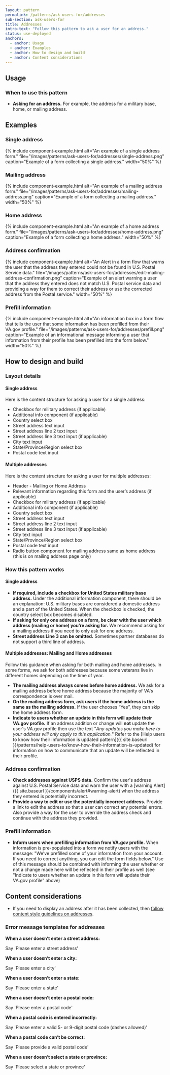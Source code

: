 ```yaml
---
layout: pattern
permalink: /patterns/ask-users-for/addresses
sub-section: ask-users-for
title: Addresses
intro-text: "Follow this pattern to ask a user for an address."
status: use-deployed
anchors:
  - anchor: Usage
  - anchor: Examples
  - anchor: How to design and build
  - anchor: Content considerations
---
```


## Usage

### When to use this pattern

* **Asking for an address.** For example, the address for a military base, home, or mailing address.
 
## Examples

### Single address

{% include component-example.html alt="An example of a single address form." file="/images/patterns/ask-users-for/addresses/single-address.png" caption="Example of a form collecting a single address." width="50%" %}

### Mailing address

{% include component-example.html alt="An example of a mailing address form." file="/images/patterns/ask-users-for/addresses/mailing-address.png" caption="Example of a form collecting a mailing address." width="50%" %}

### Home address

{% include component-example.html alt="An example of a home address form." file="/images/patterns/ask-users-for/addresses/home-address.png" caption="Example of a form collecting a home address." width="50%" %}

### Address confirmation

{% include component-example.html alt="An Alert in a form flow that warns the user that the address they entered could not be found in U.S. Postal Service data." file="/images/patterns/ask-users-for/addresses/edit-mailing-address-confirmation.png" caption="Example of an alert warning a user that the address they entered does not match U.S. Postal service data and providing a way for them to correct their address or use the corrected address from the Postal service." width="50%" %}

### Prefill information

{% include component-example.html alt="An information box in a form flow that tells the user that some information has been prefilled from their VA.gov profile." file="/images/patterns/ask-users-for/addresses/prefill.png" caption="Example of an informational message informing a user that information from their profile has been prefilled into the form below." width="50%" %}

## How to design and build 

### Layout details

#### Single address
Here is the content structure for asking a user for a single address:

- Checkbox for military address (if applicable)
- Additional info component (if applicable)
- Country select box
- Street address text input
- Street address line 2 text input
- Street address line 3 text input (if applicable)
- City text input
- State/Province/Region select box
- Postal code text input

#### Multiple addresses

Here is the content structure for asking a user for multiple addresses:

- Header - Mailing or Home Address
- Relevant information regarding this form and the user’s address (if applicable)
- Checkbox for military address (if applicable)
- Additional info component (if applicable)
- Country select box
- Street address text input
- Street address line 2 text input
- Street address line 3 text input (if applicable)
- City text input
- State/Province/Region select box
- Postal code text input
- Radio button component for mailing address same as home address (this is on mailing address page only) 

### How this pattern works

#### Single address
- **If required, include a checkbox for United States military base address.** Under the additional information component, there should be an explanation:
 U.S. military bases are considered a domestic address and a part of the United States. When the checkbox is checked, the country select box becomes disabled. 
- **If asking for only one address on a form, be clear with the user which address (mailing or home) you’re asking for.** We recommend asking for a mailing address if you need to only ask for one address. 
- **Street address Line 3 can be omitted.** Sometimes partner databases do not support a third line of address. 

#### Multiple addresses: Mailing and Home addresses

Follow this guidance when asking for both mailing and home addresses. In some forms, we ask for both addresses because some veterans live in different homes depending on the time of year.

- **The mailing address always comes before home address.** We ask for a mailing address before home address because the majority of VA's correspondence is over mail.
- **On the mailing address form, ask users if the home address is the same as the mailing address.** If the user chooses “Yes”, they can skip the home address form. 
- **Indicate to users whether an update in this form will update their VA.gov profile.**  If an address addition or change will **not** update the user's VA.gov profile then use the text "*Any updates you make here to your address will only apply to this application.*" Refer to the [Help users to know how their information is updated pattern]({{ site.baseurl }}/patterns/help-users-to/know-how-their-information-is-updated) for information on how to communicate that an update will be reflected in their profile.

### Address confirmation

* **Check addresses against USPS data.** Confirm the user's address against U.S. Postal Service data and warn the user with a [warning Alert]({{ site.baseurl }}/components/alert#warning-alert) when the address they entered is potentially incorrect.
* **Provide a way to edit or use the potentially incorrect address.** Provide a link to edit the address so that a user can correct any potential errors. Also provide a way for the user to override the address check and continue with the address they provided.

### Prefill information

* **Inform users when prefilling information from VA.gov profile.** When information is pre-populated into a form we notify users with the message: "We’ve prefilled some of your information from your account. If you need to correct anything, you can edit the form fields below." Use of this message should be combined with informing the user whether or not a change made here will be reflected in their profile as well (see "Indicate to users whether an update in this form will update their VA.gov profile" above)


## Content considerations

* If you need to display an address after it has been collected, then [follow content style guidelines on addresses](/content-style-guide/dates-and-numbers#addresses).

### Error message templates for addresses

**When a user doesn’t enter a street address:**

Say 'Please enter a street address'

**When a user doesn’t enter a city:**

 Say 'Please enter a city'

**When a user doesn’t enter a state:**

Say  'Please enter a state'

**When a user doesn’t enter a postal code:**

Say  'Please enter a postal code'

**When a postal code is entered incorrectly:**

Say  'Please enter a valid 5- or 9-digit postal code (dashes allowed)'

**When a postal code can’t be correct:**

Say 'Please provide a valid postal code'

**When a user doesn’t select a state or province:**

Say 'Please select a state or province'